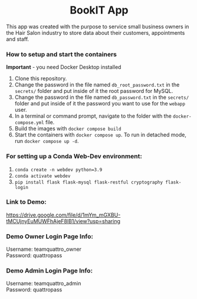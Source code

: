 <h1 align='center'> 
  BookIT App
</h1>

This app was created with the purpose to service small business owners in the Hair Salon industry to store data about their customers, appointments and staff.  

### How to setup and start the containers
**Important** - you need Docker Desktop installed

1. Clone this repository.  
1. Change the password in the file named `db_root_password.txt` in the `secrets/` folder and put inside of it the root password for MySQL. 
1. Change the password in the file named `db_password.txt` in the `secrets/` folder and put inside of it the password you want to use for the `webapp` user. 
1. In a terminal or command prompt, navigate to the folder with the `docker-compose.yml` file.  
1. Build the images with `docker compose build`
1. Start the containers with `docker compose up`.  To run in detached mode, run `docker compose up -d`. 

### For setting up a Conda Web-Dev environment:

1. `conda create -n webdev python=3.9`
1. `conda activate webdev`
1. `pip install flask flask-mysql flask-restful cryptography flask-login`

### Link to Demo:
https://drive.google.com/file/d/1mYm_mGXBU-tMCUjnyEuMUWFhAjeF8lB1/view?usp=sharing 

### Demo Owner Login Page Info:

Username: teamquattro_owner
<br>
Password: quattropass

### Demo Admin Login Page Info:

Username: teamquattro_admin
<br>
Password: quattropass



